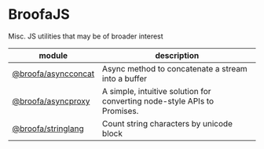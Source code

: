
# BroofaJS

Misc. JS utilities that may be of broader interest

| module | description |
| --- | --- |
| [@broofa/asyncconcat](asyncconcat) | Async method to concatenate a stream into a buffer |
| [@broofa/asyncproxy](asyncproxy) | A simple, intuitive solution for converting node-style APIs to Promises. |
| [@broofa/stringlang](stringlang) | Count string characters by unicode block |
